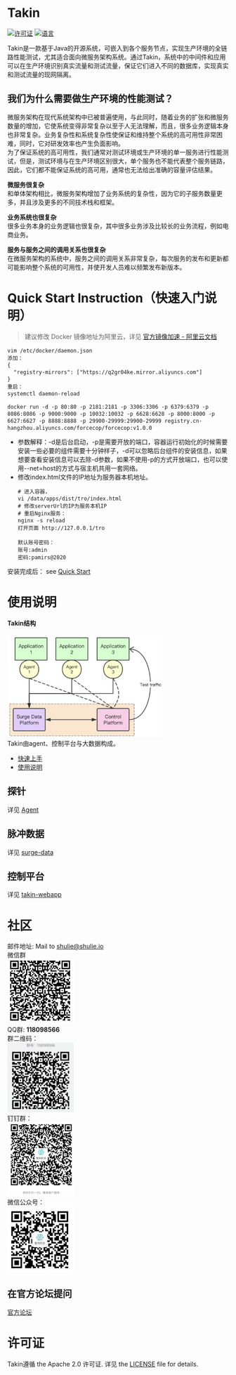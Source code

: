 # Takin
[![许可证](https://img.shields.io/github/license/pingcap/tidb.svg)](https://github.com/pingcap/tidb/blob/master/LICENSE)
[![语言](https://img.shields.io/badge/Language-Java-blue.svg)](https://www.java.com/)

Takin是一款基于Java的开源系统，可嵌入到各个服务节点，实现生产环境的全链路性能测试，尤其适合面向微服务架构系统。通过Takin，系统中的中间件和应用可以在生产环境识别真实流量和测试流量，保证它们进入不同的数据库，实现真实和测试流量的现网隔离。

## 我们为什么需要做生产环境的性能测试？
微服务架构在现代系统架构中已被普遍使用，与此同时，随着业务的扩张和微服务数量的增加，它使系统变得非常复杂以至于人无法理解，而且，很多业务逻辑本身也非常复杂。业务复杂性和系统复杂性使保证和维持整个系统的高可用性非常困难，同时，它对研发效率也产生负面影响。<br/>
为了保证系统的高可用性，我们通常对测试环境或生产环境的单一服务进行性能测试，但是，测试环境与在生产环境区别很大，单个服务也不能代表整个服务链路，因此，它们都不能保证系统的高可用，通常也无法给出准确的容量评估结果。

**微服务很复杂**<br/>
和单体架构相比，微服务架构增加了业务系统的复杂性，因为它的子服务数量更多，并且涉及更多的不同技术栈和框架。

**业务系统也很复杂**<br/>
很多业务本身的业务逻辑也很复杂，其中很多业务涉及比较长的业务流程，例如电商业务。

**服务与服务之间的调用关系也很复杂**<br/>
在微服务架构的系统中，服务之间的调用关系非常复杂，每次服务的发布和更新都可能影响整个系统的可用性，并使开发人员难以频繁发布新版本。

# Quick Start Instruction（快速入门说明）

> 建议修改 Docker 镜像地址为阿里云，详见 [官方镜像加速 - 阿里云文档](https://help.aliyun.com/document_detail/60750.html)
```
vim /etc/docker/daemon.json
添加：
{
  "registry-mirrors": ["https://q2gr04ke.mirror.aliyuncs.com"]
}
重启：
systemctl daemon-reload
```

```shell
docker run -d -p 80:80 -p 2181:2181 -p 3306:3306 -p 6379:6379 -p 8086:8086 -p 9000:9000 -p 10032:10032 -p 6628:6628 -p 8000:8000 -p 6627:6627 -p 8888:8888 -p 29900-29999:29900-29999 registry.cn-hangzhou.aliyuncs.com/forcecop/forcecop:v1.0.0
```

- 参数解释：-d是后台启动，-p是需要开放的端口，容器运行初始化的时候需要安装一些必要的组件需要十分钟样子，-d可以忽略后台组件的安装信息，如果想要查看安装信息可以去除-d参数，如果不使用-p的方式开放端口，也可以使用--net=host的方式与宿主机共用一套网络。
- 修改index.html文件的IP地址为服务器本机地址。
    ```
    # 进入容器，
    vi /data/apps/dist/tro/index.html
    # 修改serverUrl的IP为服务本机IP
    # 重启Nginx服务：
    nginx -s reload
    打开页面 http://127.0.0.1/tro
    
    默认账号密码：
    账号:admin  
    密码:pamirs@2020
    ```

安装完成后：
see [Quick Start](takin-webapp/doc/QuickStart.md)

# 使用说明
#### Takin结构
<img src="https://raw.githubusercontent.com/shulieTech/Images/main/DaYuX_Architecture2.png" width="70%" height="70%"><br/>
Takin由agent、控制平台与大数据构成。
- [快速上手](https://github.com/shulieTech/Takin/blob/main/takin-webapp/doc/QuickStart.md)
- [使用说明](https://news.shulie.io/?p=2987)

## 探针
详见 [Agent](https://github.com/shulieTech/LinkAgent)

## 脉冲数据
详见 [surge-data](takin-data/surge-data/README.md?_blank)

## 控制平台
详见 [takin-webapp](takin-webapp/doc/QuickStart.md)

# 社区
邮件地址: Mail to shulie@shulie.io<br/>
微信群<br/>
<img src="https://raw.githubusercontent.com/shulieTech/Images/main/wx_4.png" width="30%" height="30%">
<br/>
QQ群: **118098566**<br/>
群二维码：<br/>
<img src="https://raw.githubusercontent.com/shulieTech/Images/main/qq_group_2.jpg" width="30%" height="30%">
<br/>
钉钉群：<br/>
<img src="https://raw.githubusercontent.com/shulieTech/Images/main/dingding_group.jpg" width="30%" height="30%">
<br/>
微信公众号：<br/>
<img src="https://raw.githubusercontent.com/shulieTech/Images/main/shulie.png" width="30%" height="30%">

## 在官方论坛提问
[官方论坛](https://news.shulie.io/?page_id=2477)

# 许可证
Takin遵循 the Apache 2.0 许可证. 详见 the [LICENSE](https://github.com/shulieTech/Takin/blob/main/LICENSE) file for details.
